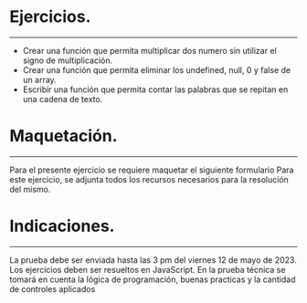 # Ejercicios.
***
* Crear una función que permita multiplicar dos numero sin utilizar el signo de 
multiplicación.
* Crear una función que permita eliminar los undefined, null, 0 y false de un array.
* Escribir una función que permita contar las palabras que se repitan en una cadena 
de texto.
# Maquetación.
***
Para el presente ejercicio se requiere maquetar el siguiente formulario
Para este ejercicio, se adjunta todos los recursos necesarios para la resolución del 
mismo.
# Indicaciones.
***
La prueba debe ser enviada hasta las 3 pm del viernes 12 de mayo de 2023.
Los ejercicios deben ser resueltos en JavaScript.
En la prueba técnica se tomará en cuenta la lógica de programación, buenas practicas y 
la cantidad de controles aplicados